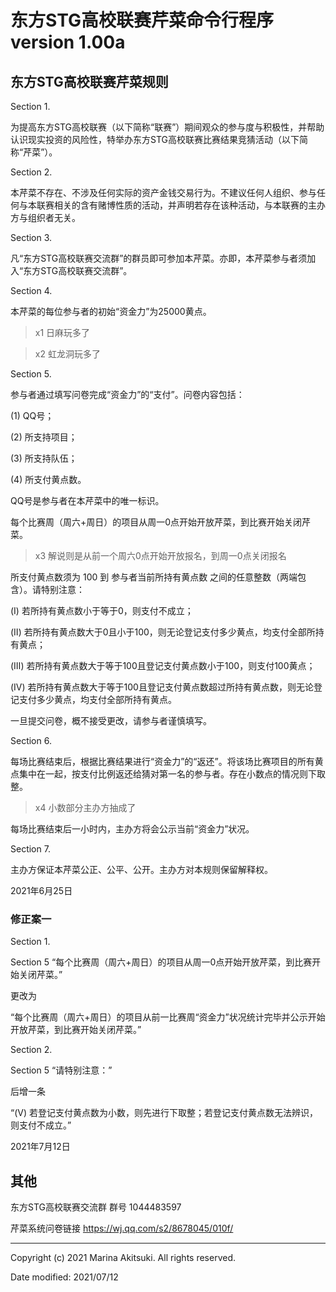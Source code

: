 # 东方STG高校联赛芹菜命令行程序 version 1.00a

## 东方STG高校联赛芹菜规则

Section 1.

为提高东方STG高校联赛（以下简称“联赛”）期间观众的参与度与积极性，并帮助认识现实投资的风险性，特举办东方STG高校联赛比赛结果竞猜活动（以下简称“芹菜”）。

Section 2.

本芹菜不存在、不涉及任何实际的资产金钱交易行为。不建议任何人组织、参与任何与本联赛相关的含有赌博性质的活动，并声明若存在该种活动，与本联赛的主办方与组织者无关。

Section 3.

凡“东方STG高校联赛交流群”的群员即可参加本芹菜。亦即，本芹菜参与者须加入“东方STG高校联赛交流群”。

Section 4.

本芹菜的每位参与者的初始“资金力”为25000黄点。

> x1 日麻玩多了

> x2 虹龙洞玩多了

Section 5.

参与者通过填写问卷完成“资金力”的“支付”。问卷内容包括：

(1) QQ号；

(2) 所支持项目；

(3) 所支持队伍；

(4) 所支付黄点数。

QQ号是参与者在本芹菜中的唯一标识。

每个比赛周（周六+周日）的项目从周一0点开始开放芹菜，到比赛开始关闭芹菜。

> x3 解说则是从前一个周六0点开始开放报名，到周一0点关闭报名

所支付黄点数须为 100 到 参与者当前所持有黄点数 之间的任意整数（两端包含）。请特别注意：

(Ⅰ) 若所持有黄点数小于等于0，则支付不成立；

(Ⅱ) 若所持有黄点数大于0且小于100，则无论登记支付多少黄点，均支付全部所持有黄点；

(Ⅲ) 若所持有黄点数大于等于100且登记支付黄点数小于100，则支付100黄点；

(Ⅳ) 若所持有黄点数大于等于100且登记支付黄点数超过所持有黄点数，则无论登记支付多少黄点，均支付全部所持有黄点。

一旦提交问卷，概不接受更改，请参与者谨慎填写。

Section 6.

每场比赛结束后，根据比赛结果进行“资金力”的“返还”。将该场比赛项目的所有黄点集中在一起，按支付比例返还给猜对第一名的参与者。存在小数点的情况则下取整。

> x4 小数部分主办方抽成了

每场比赛结束后一小时内，主办方将会公示当前“资金力”状况。

Section 7.

主办方保证本芹菜公正、公平、公开。主办方对本规则保留解释权。

2021年6月25日

### 修正案一

Section 1.

Section 5 “每个比赛周（周六+周日）的项目从周一0点开始开放芹菜，到比赛开始关闭芹菜。”

更改为

“每个比赛周（周六+周日）的项目从前一比赛周“资金力”状况统计完毕并公示开始开放芹菜，到比赛开始关闭芹菜。”

Section 2.

Section 5 “请特别注意：”

后增一条

“(Ⅴ) 若登记支付黄点数为小数，则先进行下取整；若登记支付黄点数无法辨识，则支付不成立。”

2021年7月12日

## 其他

东方STG高校联赛交流群 群号 1044483597

芹菜系统问卷链接 https://wj.qq.com/s2/8678045/010f/

-----

Copyright (c) 2021 Marina Akitsuki. All rights reserved.

Date modified: 2021/07/12

